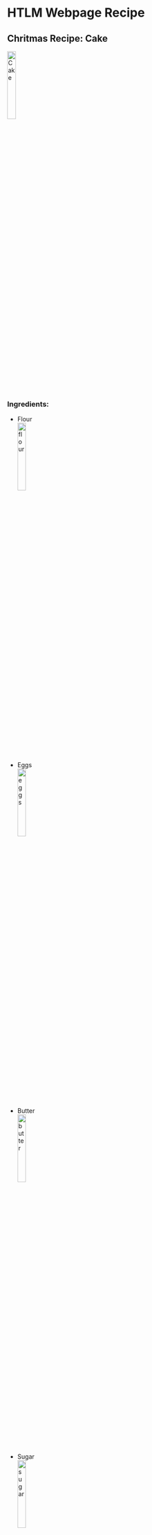 <h1> HTLM Webpage Recipe </h1>
<h2> Chritmas Recipe: Cake </h2>

<img   src="https://www.onceuponachef.com/images/2012/11/Vanilla-Birthday-Cake-18.jpg"
        title="Cake"
        width="20%"
        height="20%" />
        
<h3> Ingredients: </h3>
        
<b>  </b>
<ul>
  <li> Flour </li>
     <img 
       src= "https://medinabaking.com/wp-content/uploads/2020/01/Flour.jpg" 
        title="flour"
        width="20%"
        height="20%" />
  <li> Eggs </li>
        <img
             src="https://cdn-prod.medicalnewstoday.com/content/images/articles/283/283659/a-basket-of-eggs.jpg"
             title="eggs"
             width="20%"
             height="20%" />
  <li> Butter </li>
        <img 
            src="https://media.npr.org/assets/img/2017/02/23/butter1_wide-b23d6a7af9100ca3d155a4bd7a2f90e2ae3d1bfe.jpg?s=1400"
             title="butter"
             width="20%"
             height="20%" />
  <li> Sugar </li>
        <img 
             src="https://www.tasteofhome.com/wp-content/uploads/2019/11/sugar-shutterstock_615908132.jpg?fit=700,800"
             title="sugar"
             width="20%"
             height="20%" />
  <li> Salt </li>
        <img 
             src="https://cdn-prod.medicalnewstoday.com/content/images/articles/322/322745/salt-shaker.jpg"
             title="salt"
             width="20%"
             height="20%" />
  <li> Milk </li>
        <img
             src="https://i0.wp.com/post.healthline.com/wp-content/uploads/2019/11/milk-soy-hemp-almond-non-dairy-1296x728-header-1296x728.jpg?w=1155&h=1528"
             title="milk"
             width="20%"
             height="20%" />
  <li> Baking Soda </li>
        <img
             src="https://i0.wp.com/post.healthline.com/wp-content/uploads/2019/11/milk-soy-hemp-almond-non-dairy-1296x728-header-1296x728.jpg?w=1155&h=1528"
             title="baking soda"
             width="20%"
             height="20%" />
</ul>


<h3> Steps: </h3>
  
 <ol> 
  <li> Prepare baking pans </li>
  <li> Allow ingredients to reach room temperature </li>
  <li> Preheat the oven </li>
  <li> Stir together dry ingredients </li>
  <li> Combien the butter and sugar </li>
  <li> Add eggs one at a time </li>
  <li> Alternate adding dry and wet ingredients </li>
  <li> Pour batter into pans and bake </li>
  <li> Check cake for doneness </li>
  <li> Cool the cake </li> 
  <li> Assemble the cake </li>
  <li> Add the frosting </li>
  <li> Decorate </li> 
        
</ol>
